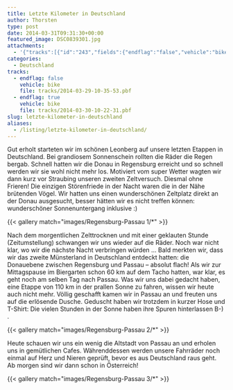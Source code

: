 ```yaml
---
title: Letzte Kilometer in Deutschland
author: Thorsten
type: post
date: 2014-03-31T09:31:30+00:00
featured_image: DSC0839301.jpg
attachments:
  - '{"tracks":[{"id":"243","fields":{"endflag":"false","vehicle":"bike"}},{"id":"244","fields":{"endflag":"true","vehicle":"bike"}}]}'
categories:
  - Deutschland
tracks:
  - endflag: false
    vehicle: bike
    file: tracks/2014-03-29-10-35-53.pbf
  - endflag: true
    vehicle: bike
    file: tracks/2014-03-30-10-22-31.pbf
slug: letzte-kilometer-in-deutschland
aliases:
  - /listing/letzte-kilometer-in-deutschland/
---
```

Gut erholt starteten wir im schönen Leonberg auf unsere letzten Etappen in Deutschland. Bei grandiosem Sonnenschein rollten die Räder die Regen bergab. Schnell hatten wir die Donau in Regensburg erreicht und so schnell werden wir sie wohl nicht mehr los. Motiviert vom super Wetter wagten wir dann kurz vor Straubing unseren zweiten Zeltversuch. Diesmal ohne Frieren! Die einzigen Störenfriede in der Nacht waren die in der Nähe brütenden Vögel. Wir hatten uns einen wunderschönen Zeltplatz direkt an der Donau ausgesucht, besser hätten wir es nicht treffen können: wunderschöner Sonnenuntergang inklusive :)

{{< gallery match="images/Regensburg-Passau 1/*" >}}

Nach dem morgentlichen Zelttrocknen und mit einer geklauten Stunde (Zeitumstellung) schwangen wir uns wieder auf die Räder. Noch war nicht klar, wo wir die nächste Nacht verbringen würden &#8230; Bald merkten wir, dass wir das zweite Münsterland in Deutschland entdeckt hatten: die Donauebene zwischen Regensburg und Passau &#8211; absolut flach! Als wir zur Mittagspause im Biergarten schon 60 km auf dem Tacho hatten, war klar, es geht noch am selben Tag nach Passau. Was wir uns dabei gedacht haben, eine Etappe von 110 km in der prallen Sonne zu fahren, wissen wir heute auch nicht mehr. Völlig geschafft kamen wir in Passau an und freuten uns auf die erlösende Dusche. Geduscht haben wir trotzdem in kurzer Hose und T-Shirt: Die vielen Stunden in der Sonne haben ihre Spuren hinterlassen B-) .

{{< gallery match="images/Regensburg-Passau 2/*" >}}

Heute schauen wir uns ein wenig die Altstadt von Passau an und erholen uns in gemütlichen Cafes. Währenddessen werden unsere Fahrräder noch einmal auf Herz und Nieren geprüft, bevor es aus Deutschland raus geht. Ab morgen sind wir dann schon in Österreich!

{{< gallery match="images/Regensburg-Passau 3/*" >}}